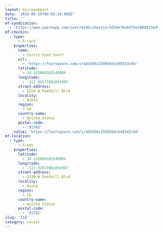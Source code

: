 ```yaml
---
layout: micropubpost
date: '2019-08-19T00:05:18.000Z'
title: ''
mf-syndication:
  - 'https://www.swarmapp.com/user/4195/checkin/5d59e7beb975e1000825bd93'
mf-checkin:
  - type:
      - h-card
    properties:
      name:
        - Costco Food Court
      url:
        - 'https://foursquare.com/v/4d5456c258856dcb40343c6d'
      latitude:
        - 34.132066102540904
      longitude:
        - -117.92573981034997
      street-address:
        - 1220 W Foothill Blvd
      locality:
        - Azusa
      region:
        - CA
      country-name:
        - United States
      postal-code:
        - '91702'
    value: 'https://foursquare.com/v/4d5456c258856dcb40343c6d'
mf-location:
  - type:
      - h-adr
    properties:
      latitude:
        - 34.132066102540904
      longitude:
        - -117.92573981034997
      street-address:
        - 1220 W Foothill Blvd
      locality:
        - Azusa
      region:
        - CA
      country-name:
        - United States
      postal-code:
        - '91702'
slug: '318'
category: social
---
```

